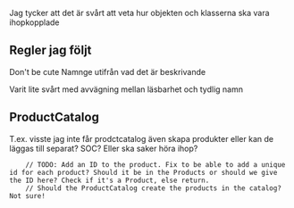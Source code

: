 
Jag tycker att det är svårt att veta hur objekten och klasserna ska vara ihopkopplade

## Regler jag följt
Don't be cute
Namnge utifrån vad det är beskrivande

Varit lite svårt med avvägning mellan läsbarhet och tydlig namn


## ProductCatalog
T.ex. visste jag inte får prodctcatalog även skapa produkter eller kan de läggas till separat? SOC? Eller ska saker höra ihop?

        // TODO: Add an ID to the product. Fix to be able to add a unique id for each product? Should it be in the Products or should we give the ID here? Check if it's a Product, else return.
        // Should the ProductCatalog create the products in the catalog? Not sure!